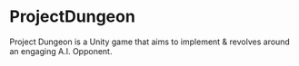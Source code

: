 # ProjectDungeon
Project Dungeon is a Unity game that aims to implement & revolves around an engaging A.I. Opponent.

